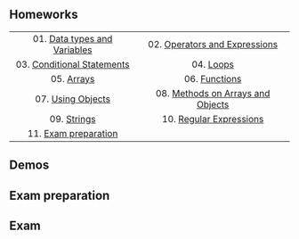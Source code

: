 ## Homeworks
|                                   |                                   |
|:---------------------------------:|:---------------------------------:|
| 01. [Data types and Variables](01.%20Data%20types%20and%20Variables) | 02. [Operators and Expressions](02.%20Operators%20and%20Expressions) |
| 03. [Conditional Statements](03.%20Conditional%20Statements) | 04. [Loops](04.%20Loops) |
| 05. [Arrays](05.%20Arrays) | 06. [Functions](06.%20Functions) |
| 07. [Using Objects](07.%20Using%20Objects) | 08. [Methods on Arrays and Objects](08.%20Methods%20on%20Arrays%20and%20Objects) |
| 09. [Strings](09.%20Strings) | 10. [Regular Expressions](10.%20Regular%20Expressions) |
| 11. [Exam preparation](11.%20Exam%20preparation) |

## Demos

## Exam preparation

## Exam